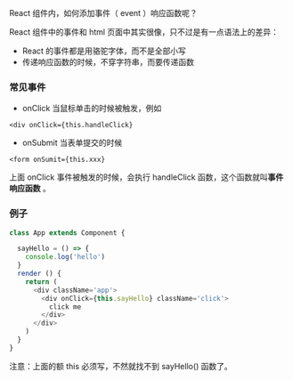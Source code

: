 React 组件内，如何添加事件（ event ）响应函数呢？

React 组件中的事件和 html 页面中其实很像，只不过是有一点语法上的差异：

- React 的事件都是用骆驼字体，而不是全部小写
- 传递响应函数的时候，不穿字符串，而要传递函数

### 常见事件


- onClick 当鼠标单击的时候被触发，例如

```
<div onClick={this.handleClick}
```

- onSubmit 当表单提交的时候

```
<form onSumit={this.xxx}
```

上面 onClick 事件被触发的时候，会执行 handleClick 函数，这个函数就叫**事件响应函数** 。

### 例子

```js
class App extends Component {

  sayHello = () => {
    console.log('hello')
  }
  render () {
    return (
      <div className='app'>
        <div onClick={this.sayHello} className='click'>
          click me
        </div>
      </div>
    )
  }
}
```

注意：上面的额 this 必须写，不然就找不到 sayHello() 函数了。
